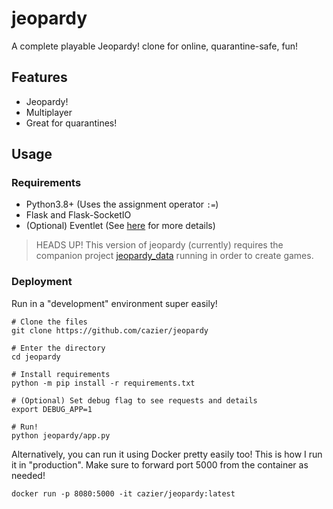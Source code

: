 # jeopardy

A complete playable Jeopardy! clone for online, quarantine-safe, fun!

## Features
- Jeopardy!
- Multiplayer
- Great for quarantines!

## Usage
### Requirements
- Python3.8+ (Uses the assignment operator `:=`)
- Flask and Flask-SocketIO
- (Optional) Eventlet (See [here](https://flask-socketio.readthedocs.io/en/latest/#requirements) for more details)

> HEADS UP!
> This version of jeopardy (currently) requires the companion project [jeopardy_data](https://www.github.com/cazier/jeopardy_data) running in order to create games.

### Deployment
Run in a "development" environment super easily!

```
# Clone the files
git clone https://github.com/cazier/jeopardy

# Enter the directory
cd jeopardy

# Install requirements
python -m pip install -r requirements.txt

# (Optional) Set debug flag to see requests and details
export DEBUG_APP=1

# Run!
python jeopardy/app.py
```

Alternatively, you can run it using Docker pretty easily too! This is how I run it in "production". Make sure to forward port 5000 from the container as needed!

```
docker run -p 8080:5000 -it cazier/jeopardy:latest
```
